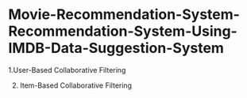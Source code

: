# Movie-Recommendation-System-Recommendation-System-Using-IMDB-Data-Suggestion-System

1.User-Based Collaborative Filtering

2. Item-Based Collaborative Filtering
